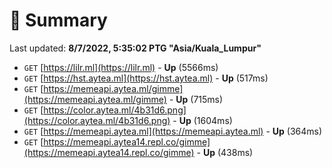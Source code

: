 # 📖 Summary
Last updated: **8/7/2022, 5:35:02 PTG "Asia/Kuala_Lumpur"**

- `GET` [https://lilr.ml](https://lilr.ml) - **Up** (5566ms)
- `GET` [https://hst.aytea.ml](https://hst.aytea.ml) - **Up** (517ms)
- `GET` [https://memeapi.aytea.ml/gimme](https://memeapi.aytea.ml/gimme) - **Up** (715ms)
- `GET` [https://color.aytea.ml/4b31d6.png](https://color.aytea.ml/4b31d6.png) - **Up** (1604ms)
- `GET` [https://memeapi.aytea.ml](https://memeapi.aytea.ml) - **Up** (364ms)
- `GET` [https://memeapi.aytea14.repl.co/gimme](https://memeapi.aytea14.repl.co/gimme) - **Up** (438ms)
